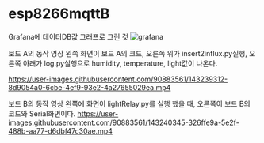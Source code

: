 # esp8266mqttB

Grafana에 데이터DB값 그래프로 그린 것
![grafana](https://user-images.githubusercontent.com/90883561/143241038-ebe7cf08-77ea-4394-a7a7-ce55643dd3b1.png)



보드 A의 동작 영상
왼쪽 화면이 보드 A의 코드, 오른쪽 위가 insert2influx.py실행, 오른쪽 아래가 log.py실행으로 humidity, temperature, light값이 나온다.

https://user-images.githubusercontent.com/90883561/143239312-8d9054a0-6cbe-4ef9-93e2-4a27655029ea.mp4


보드 B의 동작 영상
왼쪽에 화면이 lightRelay.py를 실행 했을 때, 오른쪽이 보드 B의 코드와 Serial화면이다.
https://user-images.githubusercontent.com/90883561/143240345-326ffe9a-5e2f-488b-aa77-d6dbf47c30ae.mp4


